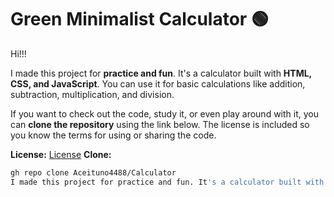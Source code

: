 # Green Minimalist Calculator 🟢

Hi!!!  

I made this project for **practice and fun**. It's a calculator built with **HTML, CSS, and JavaScript**. You can use it for basic calculations like addition, subtraction, multiplication, and division.  

If you want to check out the code, study it, or even play around with it, you can **clone the repository** using the link below. The license is included so you know the terms for using or sharing the code.  

 **License:** [License](LICENSE) 
**Clone:**  
```bash
gh repo clone Aceituno4488/Calculator
I made this project for practice and fun. It's a calculator built with HTML, CSS, and JavaScript. You can use it for basic calculations like addition, subtraction, multiplication, and division.